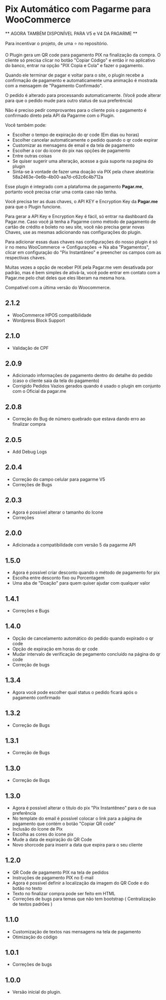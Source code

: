 # Pix Automático com Pagarme para WooCommerce

** AGORA TAMBÉM DISPONÍVEL PARA V5 e V4 DA PAGARME **

Para incentivar o projeto, de uma ⭐ no repositório.

O Plugin gera um QR code para pagamento PIX na finalização da compra. O cliente só precisa clicar no botão "Copiar Código" e então ir no aplicativo do banco, entrar na opção "PIX Copia e Cola" e fazer o pagamento.

Quando ele terminar de pagar e voltar para o site, o plugin recebe a confirmação de pagamento e automaticamente uma animação é mostrada com a mensagem de "Pagamento Confirmado".

O pedido é alterado para processando automaticamente. (Você pode alterar para que o pedido mude para outro status de sua preferência)

Não é preciso pedir comprovantes para o cliente pois o pagamento é confirmado direto pela API da Pagarme com o Plugin.

Você também pode:

- Escolher o tempo de expiração do qr code (Em dias ou horas)
- Escolher cancelar automaticamente o pedido quando o qr code expirar
- Customizar as mensagens de email e da tela de pagamento
- Escolher a cor do icone do pix nas opções de pagamento
- Entre outras coisas
- Se quiser sugerir uma alteração, acesse a guia suporte na pagina do plugin
- Sinta-se à vontade de fazer uma doação via PIX pela chave aleatória: 58a2463e-0e6b-4b00-aa7d-c62c6c4b712a

Esse plugin é integrado com a plataforma de pagamento **Pagar.me**, portanto você precisa criar uma conta caso não tenha.

Você precisa ter as duas chaves, o API KEY e Encryption Key da **Pagar.me** para que o Plugin funcione.

Para gerar a API Key e Encryption Key é fácil, só entrar na dashboard da Pagar.me. Caso você já tenha a Pagarme como método de pagamento de cartão de crédito e boleto no seu site, você não precisa gerar novas Chaves, use as mesmas adicionando nas configurações do plugin.

Para adicionar essas duas chaves nas configurações do nosso plugin é só ir no menu WooCommerce -> Configurações -> Na aba "Pagamentos", clicar em configuração do "Pix Instantâneo" e preencher os campos com as respectivas chaves.

Muitas vezes a opção de receber PIX pela Pagar.me vem desativada por padrão, mas é bem simples de ativá-la, você pode entrar em contato com a Pagar.me pelo chat deles que eles liberam na mesma hora.

Compativel com a última versão do Woocommerce.

## 2.1.2

- WooCommerce HPOS compatibilidade
- Wordpress Block Support

## 2.1.0

- Validação de CPF

## 2.0.9

- Adicionado informações de pagamento dentro do detalhe do pedido (caso o cliente saia da tela do pagamento)
- Corrigido Pedidos Vazios gerados quando é usado o plugin em conjunto com o Oficial da pagar.me

## 2.0.8

- Correção do Bug de número quebrado que estava dando erro ao finalizar compra

## 2.0.5

- Add Debug Logs

## 2.0.4

- Correção do campo celular para pagarme V5
- Correções de Bugs

## 2.0.3

- Agora é possível alterar o tamanho do Icone
- Correções

## 2.0.0

- Adicionada a compatibilidade com versão 5 da pagarme API

## 1.5.0

- Agora é possível criar desconto quando o método de pagamento for pix
- Escolha entre desconto fixo ou Porcentagem
- Uma aba de "Doação" para quem quiser ajudar com qualquer valor

## 1.4.1

- Correções e Bugs

## 1.4.0

- Opção de cancelamento automático do pedido quando expirado o qr code
- Opção de expiração em horas do qr code
- Mudar intervalo de verificação de pegamento concluído na página do qr code
- Correção de bugs

## 1.3.4

- Agora você pode escolher qual status o pedido ficará após o pagamento confirmado

## 1.3.2

- Correção de Bugs

## 1.3.1

- Correção de Bugs

## 1.3.0

- Correção de Bugs

## 1.3.0

- Agora é possível alterar o titulo do pix "Pix Instantêneo" para o de sua preferência
- No template do email é possível colocar o link para a página de pagamento que contém o botão "Copiar QR code"
- Inclusão do Icone de Pix
- Escolha as cores do icone pix
- Mude a data de expiração do QR Code
- Novo shorcode para inserir a data que expira para o seu cliente

## 1.2.0

- QR Code de pagamento PIX na tela de pedidos
- Instruções de pagamento PIX no E-mail
- Agora é possivel definir a localização da imagem do QR Code e do botão no texto
- Texto no finalizar compra pode ser feito em HTML
- Correções de bugs para temas que não tem bootstrap ( Centralização de textos padrões )

## 1.1.0

- Customização de textos nas mensagens na tela de pagamento
- Otimização do código

## 1.0.1

- Correções de bugs

## 1.0.0

- Versão inicial do plugin.

